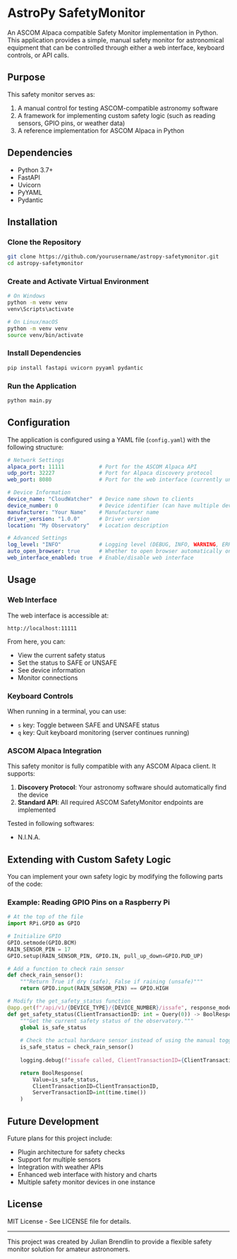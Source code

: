 # AstroPy SafetyMonitor

An ASCOM Alpaca compatible Safety Monitor implementation in Python. This application provides a simple, manual safety monitor for astronomical equipment that can be controlled through either a web interface, keyboard controls, or API calls.

## Purpose

This safety monitor serves as:
1. A manual control for testing ASCOM-compatible astronomy software
2. A framework for implementing custom safety logic (such as reading sensors, GPIO pins, or weather data)
3. A reference implementation for ASCOM Alpaca in Python

## Dependencies

* Python 3.7+
* FastAPI
* Uvicorn
* PyYAML
* Pydantic

## Installation

### Clone the Repository

```bash
git clone https://github.com/yourusername/astropy-safetymonitor.git
cd astropy-safetymonitor
```

### Create and Activate Virtual Environment

```bash
# On Windows
python -m venv venv
venv\Scripts\activate

# On Linux/macOS
python -m venv venv
source venv/bin/activate
```

### Install Dependencies

```bash
pip install fastapi uvicorn pyyaml pydantic
```

### Run the Application

```bash
python main.py
```

## Configuration

The application is configured using a YAML file (`config.yaml`) with the following structure:

```yaml
# Network Settings
alpaca_port: 11111           # Port for the ASCOM Alpaca API
udp_port: 32227              # Port for Alpaca discovery protocol
web_port: 8080               # Port for the web interface (currently unused)

# Device Information
device_name: "CloudWatcher"  # Device name shown to clients
device_number: 0             # Device identifier (can have multiple devices)
manufacturer: "Your Name"    # Manufacturer name
driver_version: "1.0.0"      # Driver version
location: "My Observatory"   # Location description

# Advanced Settings
log_level: "INFO"            # Logging level (DEBUG, INFO, WARNING, ERROR, CRITICAL)
auto_open_browser: true      # Whether to open browser automatically on startup
web_interface_enabled: true  # Enable/disable web interface
```

## Usage

### Web Interface

The web interface is accessible at:
```
http://localhost:11111
```

From here, you can:
* View the current safety status
* Set the status to SAFE or UNSAFE
* See device information
* Monitor connections

### Keyboard Controls

When running in a terminal, you can use:
* `s` key: Toggle between SAFE and UNSAFE status
* `q` key: Quit keyboard monitoring (server continues running)

### ASCOM Alpaca Integration

This safety monitor is fully compatible with any ASCOM Alpaca client. It supports:

1. **Discovery Protocol**: Your astronomy software should automatically find the device
2. **Standard API**: All required ASCOM SafetyMonitor endpoints are implemented

Tested in following softwares:
* N.I.N.A.

## Extending with Custom Safety Logic

You can implement your own safety logic by modifying the following parts of the code:

### Example: Reading GPIO Pins on a Raspberry Pi

```python
# At the top of the file
import RPi.GPIO as GPIO

# Initialize GPIO
GPIO.setmode(GPIO.BCM)
RAIN_SENSOR_PIN = 17
GPIO.setup(RAIN_SENSOR_PIN, GPIO.IN, pull_up_down=GPIO.PUD_UP)

# Add a function to check rain sensor
def check_rain_sensor():
    """Return True if dry (safe), False if raining (unsafe)"""
    return GPIO.input(RAIN_SENSOR_PIN) == GPIO.HIGH

# Modify the get_safety_status function
@app.get(f"/api/v1/{DEVICE_TYPE}/{DEVICE_NUMBER}/issafe", response_model=BoolResponse)
def get_safety_status(ClientTransactionID: int = Query(0)) -> BoolResponse:
    """Get the current safety status of the observatory."""
    global is_safe_status
    
    # Check the actual hardware sensor instead of using the manual toggle
    is_safe_status = check_rain_sensor()
    
    logging.debug(f"issafe called, ClientTransactionID={ClientTransactionID}, is_safe={is_safe_status}")

    return BoolResponse(
        Value=is_safe_status,
        ClientTransactionID=ClientTransactionID,
        ServerTransactionID=int(time.time())
    )
```

## Future Development

Future plans for this project include:
* Plugin architecture for safety checks
* Support for multiple sensors
* Integration with weather APIs
* Enhanced web interface with history and charts
* Multiple safety monitor devices in one instance

## License

MIT License - See LICENSE file for details.

---

This project was created by Julian Brendlin to provide a flexible safety monitor solution for amateur astronomers.
